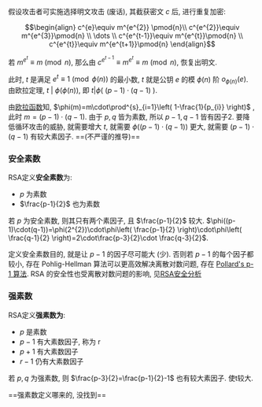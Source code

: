 假设攻击者可实施选择明文攻击 (废话), 其截获密文 $c$ 后, 进行重复加密:

$$\begin{align}
c^{e}\equiv m^{e^{2}} \pmod{n}\\
c^{e^{2}}\equiv m^{e^{3}}\pmod{n} \\
\dots \\
c^{e^{t-1}}\equiv m^{e^{t}}\pmod{n} \\
c^{e^{t}}\equiv m^{e^{t+1}}\pmod{n}
\end{align}$$

若 $m^{e^{t}}\equiv m\pmod{n}$, 那么由 $c^{e^{t-1}}\equiv m^{e^{t}}\equiv m\pmod{n}$, 恢复出明文.

此时, $t$ 是满足 $e^{t}\equiv 1\pmod{\phi(n)}$ 的最小数, $t$ 就是公钥 $e$ 的模 $\phi(n)$ 阶 $o_{\phi(n)}(e)$. 由欧拉定理, $t\ \vert\ \phi(\phi(n))$, 即 $t\vert \phi(\ (p-1)\cdot (q-1)\ )$.

由[欧拉函数](../../../../数论/欧拉函数.md)知, $\phi(m)=m\cdot\prod^{s}_{i=1}\left( 1-\frac{1}{p_{i}} \right)$  , 此时 $m=(p-1)\cdot(q-1)$. 由于 $p, q$ 皆为素数, 所以 $p-1, q-1$ 皆有因子2. 要降低循环攻击的威胁, 就需要增大 $t$, 就需要 $\phi((p-1)\cdot(q-1))$ 更大, 就需要 $(p-1)\cdot(q-1)$ 有较大素因子. ==(不严谨的推导)==

### 安全素数

RSA定义**安全素数**为:
- $p$ 为素数
- $\frac{p-1}{2}$ 也为素数

若 $p$ 为安全素数, 则其只有两个素因子, 且 $\frac{p-1}{2}$ 较大. $\phi((p-1)\cdot(q-1))=\phi(2^{2})\cdot\phi\left( \frac{p-1}{2} \right)\cdot\phi\left( \frac{q-1}{2} \right)=2\cdot\frac{p-3}{2}\cdot \frac{q-3}{2}$.

定义安全素数目的, 就是让 $p-1$ 的因子尽可能大 (少). 否则若 $p-1$ 的每个因子都较小, 存在 Pohlig-Hellman 算法可以更高效解决离散对数问题, 存在 [Pollard's p-1 算法](https://en.wikipedia.org/wiki/Pollard%27s_p_%E2%88%92_1_algorithm). RSA 的安全性也受离散对数问题的影响, 见[RSA安全分析](../RSA.md)


### 强素数

RSA定义**强素数为**:
- $p$ 是素数
- $p-1$ 有大素数因子, 称为 r
- $p+1$ 有大素数因子
- $r-1$ 仍有大素数因子

若 $p,q$ 为强素数, 则 $\frac{p-3}{2}=\frac{p-1}{2}-1$ 也有较大素因子. 使t较大.

==强素数定义哪来的, 没找到==